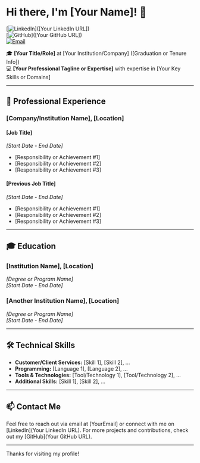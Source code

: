 # Hi there, I'm [Your Name]! 👋

[![LinkedIn](https://img.shields.io/badge/LinkedIn-[YourName]-blue)]([Your LinkedIn URL])  
[![GitHub](https://img.shields.io/badge/GitHub-[YourGitHubUsername]-lightgrey)]([Your GitHub URL])  
[![Email](https://img.shields.io/badge/Email-[YourEmail]-red)](mailto:[YourEmail])

🎓 **[Your Title/Role]** at [Your Institution/Company] ([Graduation or Tenure Info])  
💻 **[Your Professional Tagline or Expertise]** with expertise in [Your Key Skills or Domains]

---

## 💼 Professional Experience

### [Company/Institution Name], [Location]

#### [Job Title]  
*[Start Date - End Date]*  
- [Responsibility or Achievement #1]  
- [Responsibility or Achievement #2]  
- [Responsibility or Achievement #3]  

#### [Previous Job Title]  
*[Start Date - End Date]*  
- [Responsibility or Achievement #1]  
- [Responsibility or Achievement #2]  
- [Responsibility or Achievement #3]  

---

## 🎓 Education

### [Institution Name], [Location]  
*[Degree or Program Name]*  
*[Start Date - End Date]*

### [Another Institution Name], [Location]  
*[Degree or Program Name]*  
*[Start Date - End Date]*

---

## 🛠 Technical Skills

- **Customer/Client Services:** [Skill 1], [Skill 2], ...  
- **Programming:** [Language 1], [Language 2], ...  
- **Tools & Technologies:** [Tool/Technology 1], [Tool/Technology 2], ...  
- **Additional Skills:** [Skill 1], [Skill 2], ...

---

## 📫 Contact Me

Feel free to reach out via email at [YourEmail] or connect with me on [LinkedIn](Your LinkedIn URL). For more projects and contributions, check out my [GitHub](Your GitHub URL).

---

Thanks for visiting my profile!
